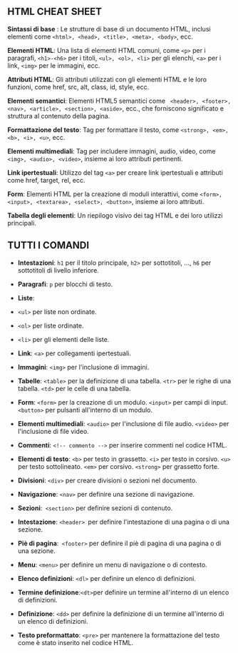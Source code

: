## HTML CHEAT SHEET

**Sintassi di base** : Le strutture di base di un documento HTML, inclusi elementi come `<html>, <head>, <title>, <meta>, <body>`, ecc.

**Elementi HTML**: Una lista di elementi HTML comuni, come `<p>` per i paragrafi, `<h1>-<h6>` per i titoli, `<ul>, <ol>, <li>` per gli elenchi, `<a>` per i link, `<img>` per le immagini, ecc.

**Attributi HTML**: Gli attributi utilizzati con gli elementi HTML e le loro funzioni, come href, src, alt, class, id, style, ecc.

**Elementi semantici**: Elementi HTML5 semantici come ` <header>, <footer>, <nav>, <article>, <section>, <aside>`, ecc., che forniscono significato e struttura al contenuto della pagina.

**Formattazione del testo**: Tag per formattare il testo, come `<strong>, <em>, <b>, <i>, <u>`, ecc.

**Elementi multimediali**: Tag per includere immagini, audio, video, come `<img>, <audio>, <video>`, insieme ai loro attributi pertinenti.

**Link ipertestuali**: Utilizzo del tag `<a>` per creare link ipertestuali e attributi come href, target, rel, ecc.

**Form**: Elementi HTML per la creazione di moduli interattivi, come `<form>, <input>, <textarea>, <select>, <button>`, insieme ai loro attributi.

**Tabella degli elementi**: Un riepilogo visivo dei tag HTML e dei loro utilizzi principali.

## TUTTI I COMANDI

- **Intestazioni**: `h1` per il titolo principale, `h2>` per sottotitoli, ..., `h6` per sottotitoli di livello inferiore.

- **Paragrafi**: `p` per blocchi di testo.

- **Liste**:
- `<ul>` per liste non ordinate.
- `<ol>` per liste ordinate.
- `<li>` per gli elementi delle liste.

- **Link**: `<a>` per collegamenti ipertestuali.

- **Immagini**: `<img>` per l'inclusione di immagini.

- **Tabelle**:
  `<table>` per la definizione di una tabella.
  `<tr>` per le righe di una tabella.
  `<td>` per le celle di una tabella.

- **Form**:
  `<form>` per la creazione di un modulo.
  `<input>` per campi di input.
  `<button>` per pulsanti all'interno di un modulo.

- **Elementi multimediali**:
  `<audio>` per l'inclusione di file audio.
  `<video>` per l'inclusione di file video.

- **Commenti**: `<!-- commento -->` per inserire commenti nel codice HTML.

- **Elementi di testo**:
  `<b>` per testo in grassetto.
  `<i>` per testo in corsivo.
  `<u>` per testo sottolineato.
  `<em>` per corsivo.
  `<strong>` per grassetto forte.

- **Divisioni**: `<div>` per creare divisioni o sezioni nel documento.
- **Navigazione**: `<nav>` per definire una sezione di navigazione.
- **Sezioni**:` <section>` per definire sezioni di contenuto.
- **Intestazione**: `<header> `per definire l'intestazione di una pagina o di una sezione.
- **Piè di pagina**:` <footer>` per definire il piè di pagina di una pagina o di una sezione.
- **Menu**: `<menu>` per definire un menu di navigazione o di contesto.
- **Elenco definizioni**: `<dl>` per definire un elenco di definizioni.
- **Termine definizione**:`<dt>`per definire un termine all'interno di un elenco di definizioni.
- **Definizione**: `<dd>` per definire la definizione di un termine all'interno di un elenco di definizioni.
- **Testo preformattato**: `<pre>` per mantenere la formattazione del testo come è stato inserito nel codice HTML.
